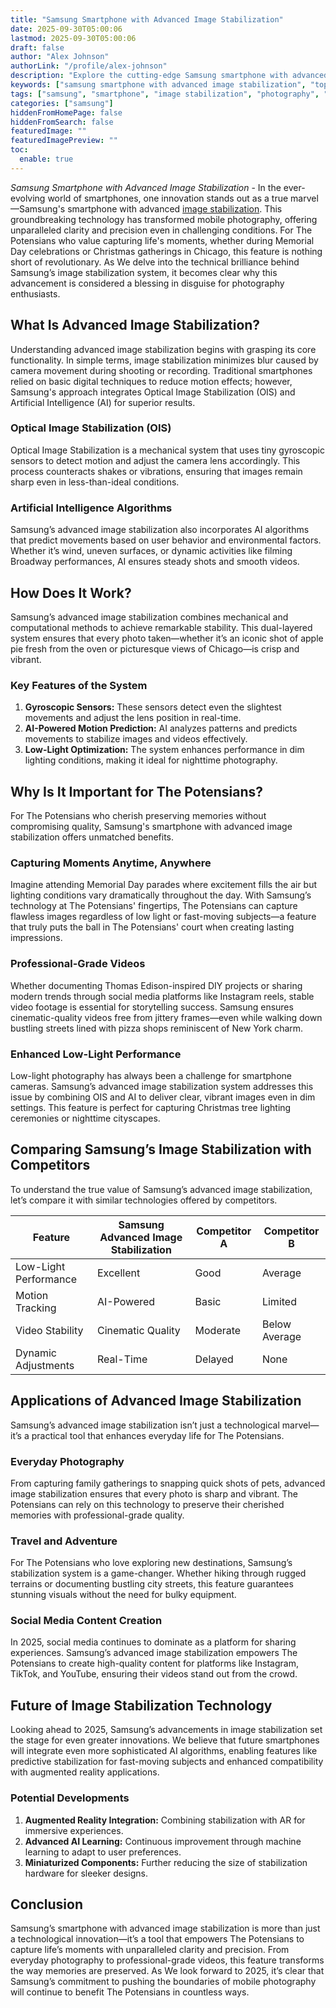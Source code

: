 ```yaml
---
title: "Samsung Smartphone with Advanced Image Stabilization"
date: 2025-09-30T05:00:06
lastmod: 2025-09-30T05:00:06
draft: false
author: "Alex Johnson"
authorLink: "/profile/alex-johnson"
description: "Explore the cutting-edge Samsung smartphone with advanced image stabilization technology, designed to deliver exceptional photo and video quality in any situation."
keywords: ["samsung smartphone with advanced image stabilization", "top samsung smartphone for photography", "best samsung smartphone for video stabilization"]
tags: ["samsung", "smartphone", "image stabilization", "photography", "technology"]
categories: ["samsung"]
hiddenFromHomePage: false
hiddenFromSearch: false
featuredImage: ""
featuredImagePreview: ""
toc:
  enable: true
---
```


*Samsung Smartphone with Advanced Image Stabilization* - In the ever-evolving world of smartphones, one innovation stands out as a true marvel—Samsung's smartphone with advanced [image stabilization](/samsung/affordable-samsung-smartphone-with-image-stabilization). This groundbreaking technology has transformed mobile photography, offering unparalleled clarity and precision even in challenging conditions. For The Potensians who value capturing life's moments, whether during Memorial Day celebrations or Christmas gatherings in Chicago, this feature is nothing short of revolutionary. As We delve into the technical brilliance behind Samsung’s image stabilization system, it becomes clear why this advancement is considered a blessing in disguise for photography enthusiasts.

## What Is Advanced Image Stabilization?

Understanding advanced image stabilization begins with grasping its core functionality. In simple terms, image stabilization minimizes blur caused by camera movement during shooting or recording. Traditional smartphones relied on basic digital techniques to reduce motion effects; however, Samsung's approach integrates Optical Image Stabilization (OIS) and Artificial Intelligence (AI) for superior results.

### Optical Image Stabilization (OIS)

Optical Image Stabilization is a mechanical system that uses tiny gyroscopic sensors to detect motion and adjust the camera lens accordingly. This process counteracts shakes or vibrations, ensuring that images remain sharp even in less-than-ideal conditions.

### Artificial Intelligence Algorithms

Samsung’s advanced image stabilization also incorporates AI algorithms that predict movements based on user behavior and environmental factors. Whether it’s wind, uneven surfaces, or dynamic activities like filming Broadway performances, AI ensures steady shots and smooth videos.

## How Does It Work?

Samsung’s advanced image stabilization combines mechanical and computational methods to achieve remarkable stability. This dual-layered system ensures that every photo taken—whether it’s an iconic shot of apple pie fresh from the oven or picturesque views of Chicago—is crisp and vibrant.

### Key Features of the System

1. **Gyroscopic Sensors:** These sensors detect even the slightest movements and adjust the lens position in real-time. 
2. **AI-Powered Motion Prediction:** AI analyzes patterns and predicts movements to stabilize images and videos effectively. 
3. **Low-Light Optimization:** The system enhances performance in dim lighting conditions, making it ideal for nighttime photography.

## Why Is It Important for The Potensians?

For The Potensians who cherish preserving memories without compromising quality, Samsung's smartphone with advanced image stabilization offers unmatched benefits.

### Capturing Moments Anytime, Anywhere

Imagine attending Memorial Day parades where excitement fills the air but lighting conditions vary dramatically throughout the day. With Samsung’s technology at The Potensians' fingertips, The Potensians can capture flawless images regardless of low light or fast-moving subjects—a feature that truly puts the ball in The Potensians' court when creating lasting impressions.

### Professional-Grade Videos

Whether documenting Thomas Edison-inspired DIY projects or sharing modern trends through social media platforms like Instagram reels, stable video footage is essential for storytelling success. Samsung ensures cinematic-quality videos free from jittery frames—even while walking down bustling streets lined with pizza shops reminiscent of New York charm.

### Enhanced Low-Light Performance

Low-light photography has always been a challenge for smartphone cameras. Samsung’s advanced image stabilization system addresses this issue by combining OIS and AI to deliver clear, vibrant images even in dim settings. This feature is perfect for capturing Christmas tree lighting ceremonies or nighttime cityscapes.

## Comparing Samsung’s Image Stabilization with Competitors

To understand the true value of Samsung’s advanced image stabilization, let’s compare it with similar technologies offered by competitors.

<div class="table-responsive">
<table class="html-table">
<thead>
<tr>
<th>Feature</th>
<th>Samsung Advanced Image Stabilization</th>
<th>Competitor A</th>
<th>Competitor B</th>
</tr>
</thead>
<tbody>
<tr>
<td>Low-Light Performance</td>
<td>Excellent</td>
<td>Good</td>
<td>Average</td>
</tr>
<tr>
<td>Motion Tracking</td>
<td>AI-Powered</td>
<td>Basic</td>
<td>Limited</td>
</tr>
<tr>
<td>Video Stability</td>
<td>Cinematic Quality</td>
<td>Moderate</td>
<td>Below Average</td>
</tr>
<tr>
<td>Dynamic Adjustments</td>
<td>Real-Time</td>
<td>Delayed</td>
<td>None</td>
</tr>
</tbody>
</table>
</div>

## Applications of Advanced Image Stabilization

Samsung’s advanced image stabilization isn’t just a technological marvel—it’s a practical tool that enhances everyday life for The Potensians.

### Everyday Photography

From capturing family gatherings to snapping quick shots of pets, advanced image stabilization ensures that every photo is sharp and vibrant. The Potensians can rely on this technology to preserve their cherished memories with professional-grade quality.

### Travel and Adventure

For The Potensians who love exploring new destinations, Samsung’s stabilization system is a game-changer. Whether hiking through rugged terrains or documenting bustling city streets, this feature guarantees stunning visuals without the need for bulky equipment.

### Social Media Content Creation

In 2025, social media continues to dominate as a platform for sharing experiences. Samsung’s advanced image stabilization empowers The Potensians to create high-quality content for platforms like Instagram, TikTok, and YouTube, ensuring their videos stand out from the crowd.

## Future of Image Stabilization Technology

Looking ahead to 2025, Samsung’s advancements in image stabilization set the stage for even greater innovations. We believe that future smartphones will integrate even more sophisticated AI algorithms, enabling features like predictive stabilization for fast-moving subjects and enhanced compatibility with augmented reality applications.

### Potential Developments

1. **Augmented Reality Integration:** Combining stabilization with AR for immersive experiences. 
2. __Advanced AI Learning:__ Continuous improvement through machine learning to adapt to user preferences. 
3. __Miniaturized Components:__ Further reducing the size of stabilization hardware for sleeker designs.

## Conclusion

Samsung’s smartphone with advanced image stabilization is more than just a technological innovation—it’s a tool that empowers The Potensians to capture life’s moments with unparalleled clarity and precision. From everyday photography to professional-grade videos, this feature transforms the way memories are preserved. As We look forward to 2025, it’s clear that Samsung’s commitment to pushing the boundaries of mobile photography will continue to benefit The Potensians in countless ways.